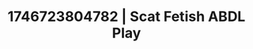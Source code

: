---
categories:
- Immersive passion
- AI-generated
- Inclusive desire
- Slow burn erotica
- Vintage boudoir
- Tattooed beauties
- ASMR
- Cosplay
image: /assets/images/1746723804782.jpg
layout: post
seo:
  description: Featured content with sensual ABDL Play, Scat Fetish. HD images available.
  keywords: ABDL Play, Scat Fetish
  og_image: /assets/images/1746723804782.jpg
  schema_type: VisualArtwork
tags:
- ABDL Play
- '#1746723804782'
- Scat Fetish
title: 1746723804782 | Scat Fetish ABDL Play
---